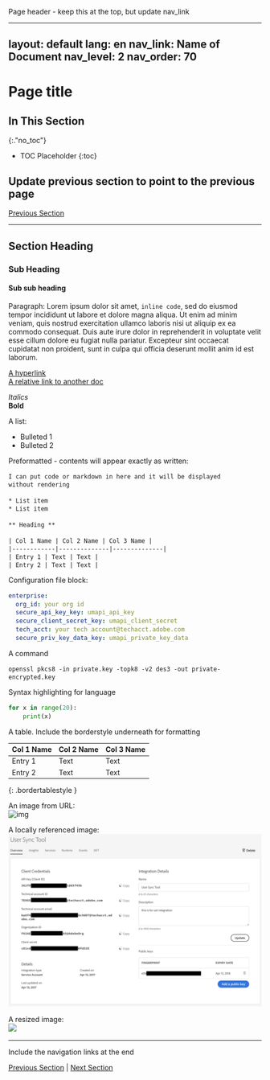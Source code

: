 
Page header - keep this at the top, but update nav_link

---
layout: default
lang: en
nav_link: Name of Document
nav_level: 2
nav_order: 70
---


# Page title

## In This Section
{:."no_toc"}

* TOC Placeholder
{:toc}

Update previous section to point to the previous page
---

[Previous Section](advanced_configuration.md)

---

## Section Heading
### Sub Heading
#### Sub sub heading

Paragraph:
Lorem ipsum dolor sit amet, `inline code`, sed do 
eiusmod tempor incididunt ut labore et dolore magna aliqua. Ut 
enim ad minim veniam, quis nostrud exercitation ullamco laboris 
nisi ut aliquip ex ea commodo consequat. Duis aute irure dolor in 
reprehenderit in voluptate velit esse cillum dolore eu fugiat nulla pariatur. 
Excepteur sint occaecat cupidatat non proident, sunt in culpa qui officia 
deserunt mollit anim id est laborum.

[A hyperlink](https://adobe.com) <br/>
[A relative link to another doc](advanced_configuration.md)



*Italics*<br/>
**Bold**

A list:
* Bulleted 1
* Bulleted 2


Preformatted - contents will appear exactly as written:
```
I can put code or markdown in here and it will be displayed
without rendering

* List item
* List item

** Heading **

| Col 1 Name | Col 2 Name | Col 3 Name |
|------------|--------------|--------------|
| Entry 1 | Text | Text |
| Entry 2 | Text | Text |
```



Configuration file block:
```YAML	
enterprise:
  org_id: your org id
  secure_api_key_key: umapi_api_key
  secure_client_secret_key: umapi_client_secret
  tech_acct: your tech account@techacct.adobe.com
  secure_priv_key_data_key: umapi_private_key_data
```

A command

```
openssl pkcs8 -in private.key -topk8 -v2 des3 -out private-encrypted.key
```

Syntax highlighting for language
```python
for x in range(20):
    print(x)
```

A table. Include the borderstyle underneath for formatting

| Col 1 Name | Col 2 Name | Col 3 Name |
|------------|--------------|--------------|
| Entry 1 | Text | Text |
| Entry 2 | Text | Text |
{: .bordertablestyle }


An image from URL:<br/>
![img](http://signpost.mywebermedia.com/wp-content/uploads/sites/2/2019/08/2000px-Adobe_Systems_logo_and_wordmark.svg_.png)

A locally referenced image:<br/>
![img](en/success-guide/images/setup_adobe_io_data.png)

A resized image:<br/>
<img height=50 src="http://signpost.mywebermedia.com/wp-content/uploads/sites/2/2019/08/2000px-Adobe_Systems_logo_and_wordmark.svg_.png"/>

---

Include the navigation links at the end

[Previous Section](index.md)  \| [Next Section](configuring_user_sync_tool.md)
